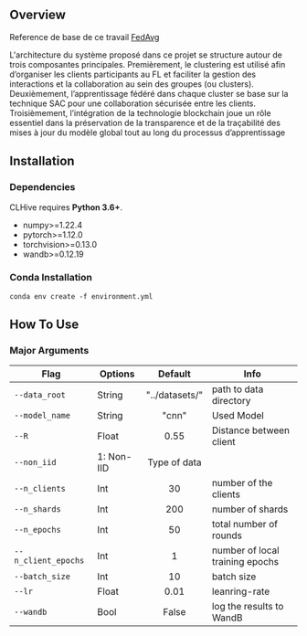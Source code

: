 ## Overview

Reference de base de ce travail [FedAvg](https://github.com/naderAsadi/FedAvg) 


L'architecture du système proposé dans ce projet se structure autour de trois composantes principales. Premièrement, le clustering est utilisé afin d’organiser les clients participants au FL et faciliter la gestion des interactions et la collaboration au sein des groupes (ou clusters). Deuxièmement, l’apprentissage fédéré dans chaque cluster se base sur la technique SAC pour une collaboration sécurisée entre les clients. Troisièmement, l’intégration de la technologie blockchain joue un rôle essentiel dans la préservation de la transparence et de la traçabilité des mises à jour du modèle global tout au long du processus d’apprentissage

## Installation

### Dependencies

CLHive requires **Python 3.6+**.

- numpy>=1.22.4
- pytorch>=1.12.0
- torchvision>=0.13.0
- wandb>=0.12.19

### Conda Installation

```
conda env create -f environment.yml
```

## How To Use

### Major Arguments

| Flag            | Options     | Default |Info        |
| --------------- | ----------- | :-------: |----------|
| `--data_root` | String     | "../datasets/" | path to data directory |
| `--model_name`   | String | "cnn"|Used Model
| `--R` | Float     | 0.55 | Distance between client
|`--non_iid` | 1: Non-IID | Type of data
| `--n_clients` | Int     | 30 | number of the clients |
| `--n_shards` | Int     | 200 | number of shards |
| `--n_epochs` | Int     | 50 | total number of rounds |
| `--n_client_epochs` | Int     | 1 | number of local training epochs |
| `--batch_size` | Int     | 10 | batch size |
| `--lr` | Float     | 0.01 | leanring-rate |
| `--wandb` | Bool     | False | log the results to WandB |



